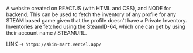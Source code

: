 A website created on REACTJS (with HTML and CSS), and NODE for backend.
This can be used to fetch the inventory of any profile for any STEAM based game given that the profile doesn't have a Private Inventory.
Inventories are fetched using the SteamID-64, which one can get by using their account name / STEAMURL.


LINK -> `https://skin-mart.vercel.app/`
